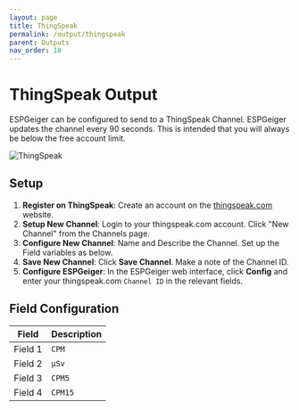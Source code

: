 ```yaml
---
layout: page
title: ThingSpeak
permalink: /output/thingspeak
parent: Outputs
nav_order: 10
---
```


# ThingSpeak Output

ESPGeiger can be configured to send to a ThingSpeak Channel. ESPGeiger updates the channel every 90 seconds. This is intended that you will always be below the free account limit.

![ThingSpeak](/img/thingspeak.png)

## Setup

1. __Register on ThingSpeak__: Create an account on the [thingspeak.com](https://thingspeak.com/) website.
2. __Setup New Channel__: Login to your thingspeak.com account. Click "New Channel" from the Channels page.
3. __Configure New Channel__: Name and Describe the Channel. Set up the Field variables as below.
4. __Save New Channel__: Click __Save Channel__. Make a note of the Channel ID.
5. __Configure ESPGeiger__: In the ESPGeiger web interface, click __Config__ and enter your thingspeak.com `Channel ID` in the relevant fields.

## Field Configuration

| Field | Description |
|---|---|
| Field 1 | `CPM` |
| Field 2 | `μSv` |
| Field 3 | `CPM5` |
| Field 4 | `CPM15` |
